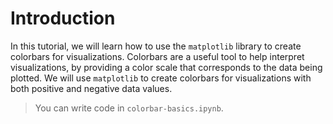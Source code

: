 # Introduction

In this tutorial, we will learn how to use the `matplotlib` library to create colorbars for visualizations. Colorbars are a useful tool to help interpret visualizations, by providing a color scale that corresponds to the data being plotted. We will use `matplotlib` to create colorbars for visualizations with both positive and negative data values.

> You can write code in `colorbar-basics.ipynb`.
